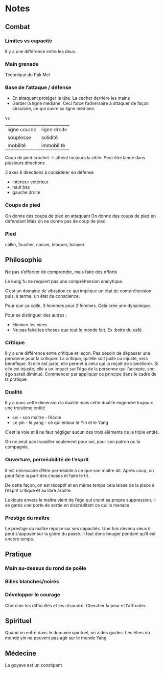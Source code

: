 # Notes

## Combat

### Limites vs capacité

Il y a une différence entre les deux.

### Main grenade

Technique du Pak Mei

### Base de l’attaque / défense

* En attaquant protéger la tête. La cacher derrière les mains
* Garder la ligne médiane. Ceci force l’adversaire à attaquer de façon circulaire, ce qui ouvre sa ligne médiane.

vs

|              |              |
|--------------|--------------|
| ligne courbe | ligne droite |
| souplesse    | solidité     |
| mobilité     | immobilité   |

Coup de pied crochet -> atteint toujours la cible. Peut être lancé dans plusieurs directions

3 axes 6 directions à considérer en défense

* intérieur extérieur
* haut bas
* gauche droite

### Coups de pied

On donne des coups de pied en attaquant 
On donne des coups de pied en défendant 
Mais on ne donne pas de coup de pied.

### Pied 

caller, faucher, casser, bloquer, balayer.

## Philosophie

Ne pas s’efforcer de comprendre, mais faire des efforts

Le kung fu ne requiert pas une compréhension analytique.

C’est un domaine de vibration ce qui implique un état de compréhension puis, à terme, un état de conscience.


Pour que ça colle, 3 hommes pour 2 femmes. Cela crée une dynamique.

Pour se distinguer des autres :
* Éliminer les vices
* Ne pas faire les choses que tout le monde fait. Ex :boire du café.


### Critique

Il y a une différence entre critique et leçon. Pas besoin de dépasser une personne pour la critiquer.   La critique, qu’elle soit juste ou injuste, sera bénéfique. Si elle est juste, elle permet à celui qui la reçoit de s’améliorer. Si elle est injuste, elle a un impact sur l’égo de la personne qui l’accepte, son égo serait diminué. Commencer par appliquer ce principe dans le cadre de la pratique.

### Dualité

Il y a dans cette dimension la dualité mais cette dualité engendre toujours une troisième entité
* soi - son maître - l’école
* Le yin - le yang - ce qui entour le Yin et le Yang

C’est la voie et il ne faut négliger aucun des trois éléments de la triple entité.

On ne peut pas travailler seulement pour soi, pour son patron ou la compagnie. 

### Ouverture, perméabilité de l’esprit

Il est nécessaire d’être perméable à ce que son maître dit. Après coup, on peut faire la part des choses et faire le tri.

De cette façon, on est réceptif et en même temps cela laisse de la place à l’esprit critique et au libre arbitre.

Le doute envers le maître vient de l’égo qui craint sa propre suppression. Il se garde une porte de sortie en discréditant ce qui le menace.

### Prestige du maître

Le prestige du maître repose sur ses capacités. Une fois devenu vieux il peut s'appuyer sur la gloire du passé. Il faut donc bouger pendant qu’il est encore temps.

## Pratique

### Main au-dessus du rond de poêle

### Billes blanches/noires

### Développer le courage

Chercher les difficultés et les résoudre.
Chercher la peur et l’affronter.

## Spirituel

Quand on entre dans le domaine spirituel, on a des guides. Les êtres du monde yin ne peuvent pas agir sur le monde Yang

## Médecine
La goyave est  un constipant


